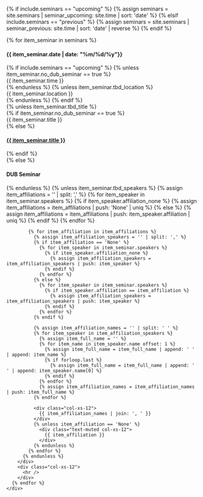 {% if include.seminars == "upcoming" %}
  {% assign seminars = site.seminars | seminar_upcoming: site.time | sort: 'date' %}
{% elsif include.seminars == "previous" %}
  {% assign seminars = site.seminars | seminar_previous: site.time | sort: 'date' | reverse %}
{% endif %}

<html>
  <section>
    <div class="row">
      {% for item_seminar in seminars %}
        <div class="col-md-3">
          <div class="col-xs-12">
            <h4 class="tableheading">
              {{ item_seminar.date | date: "%m/%d/%y"}}
            </h4>
          </div>
          {% if include.seminars == "upcoming" %}
            {% unless item_seminar.no_dub_seminar == true %}
              <div class="col-xs-12">
                {{ item_seminar.time }}
              </div>
            {% endunless %}
            {% unless item_seminar.tbd_location %}
              <div class="col-xs-12">
                {{ item_seminar.location }}
              </div>
            {% endunless %}
          {% endif %}
        </div>
        <div class="col-md-9">
          {% unless item_seminar.tbd_title %}
            <div class="col-xs-12">
              {% if item_seminar.no_dub_seminar == true %}
                <div class="tableheading text-muted no-seminar">
                  {{ item_seminar.title }}
                </div>
              {% else %}
                <h4 class="tableheading">
                  <a href="{{ item_seminar.url }}">{{ item_seminar.title }}</a>
                </h4>
              {% endif %}
            </div>
          {% else %}
            <div class="col-xs-12">
              <h4 class="tableheading">DUB Seminar</h4>
            </div>
          {% endunless %}
          {% unless item_seminar.tbd_speakers %}
            {% assign item_affiliations = '' | split: ',' %}
            {% for item_speaker in item_seminar.speakers %}
              {% if item_speaker.affiliation_none %}
                {% assign item_affiliations = item_affiliations | push: 'None' | uniq %}
              {% else %}
                {% assign item_affiliations = item_affiliations | push: item_speaker.affiliation | uniq %}
              {% endif %}
            {% endfor %}
            
            {% for item_affiliation in item_affiliations %}
              {% assign item_affiliation_speakers = '' | split: ',' %}
              {% if item_affiliation == 'None' %}
                {% for item_speaker in item_seminar.speakers %}
                  {% if item_speaker.affiliation_none %}
                    {% assign item_affiliation_speakers = item_affiliation_speakers | push: item_speaker %}
                  {% endif %}
                {% endfor %}
              {% else %}
                {% for item_speaker in item_seminar.speakers %}
                  {% if item_speaker.affiliation == item_affiliation %}
                    {% assign item_affiliation_speakers = item_affiliation_speakers | push: item_speaker %}
                  {% endif %}
                {% endfor %}
              {% endif %}

              {% assign item_affiliation_names = '' | split: ' ' %}
              {% for item_speaker in item_affiliation_speakers %}
                {% assign item_full_name = '' %}
                {% for item_name in item_speaker.name offset: 1 %}
                  {% assign item_full_name = item_full_name | append: ' ' | append: item_name %}
                  {% if forloop.last %}
                    {% assign item_full_name = item_full_name | append: ' ' | append: item_speaker.name[0] %}
                  {% endif %}
                {% endfor %}
                {% assign item_affiliation_names = item_affiliation_names | push: item_full_name %}
              {% endfor %}
              
              <div class="col-xs-12">
                {{ item_affiliation_names | join: ', ' }}
              </div>
              {% unless item_affiliation == 'None' %}
                <div class="text-muted col-xs-12">
                  {{ item_affiliation }}
                </div>
              {% endunless %}
            {% endfor %}
          {% endunless %}
        </div>
        <div class="col-xs-12">
          <hr />
        </div>
      {% endfor %}
    </div>
  </section>
</html>
